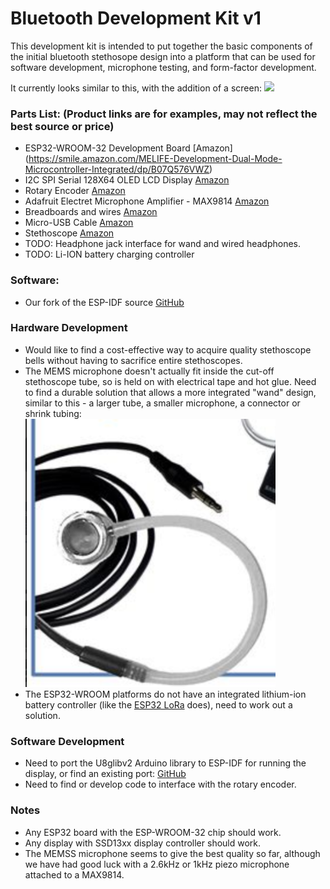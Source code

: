 # Bluetooth Development Kit v1 #

This development kit is intended to put together the basic components of the initial bluetooth stethosope design into a platform that can be used for software development, microphone testing, and form-factor development.

It currently looks similar to this, with the addition of a screen:
<img src="/docs/devkit/images/devkit_breadboard.jpg" data-canonical-src="/docs/devkit/images/devkit_breadboard.jpg" width="400">

### Parts List:   (Product links are for examples, may not reflect the best source or price) ###
  - ESP32-WROOM-32 Development Board [Amazon] (https://smile.amazon.com/MELIFE-Development-Dual-Mode-Microcontroller-Integrated/dp/B07Q576VWZ)
  - I2C SPI Serial 128X64 OLED LCD Display [Amazon](https://smile.amazon.com/gp/product/B06XRBTBTB/)
  - Rotary Encoder [Amazon](https://smile.amazon.com/gp/product/B07R456WJ9/)
  - Adafruit Electret Microphone Amplifier - MAX9814 [Amazon](https://smile.amazon.com/gp/product/B00SLYAI9K)
  - Breadboards and wires [Amazon](https://smile.amazon.com/Standard-Jumper-Solderless-Prototype-Breadboard/dp/B07H7V1X7Y)
  - Micro-USB Cable [Amazon](https://smile.amazon.com/eTECH-Collection-MicroUSB-Cable-Motorola/dp/B07GH7Y4N8)
  - Stethoscope [Amazon](https://smile.amazon.com/Ever-Ready-First-Aid-Stethoscope/dp/B008BTYQQG/)
  - TODO:  Headphone jack interface for wand and wired headphones.
  - TODO:  Li-ION battery charging controller

### Software:  ###
  - Our fork of the ESP-IDF source [GitHub](https://github.com/admiralmaggie/esp32_bt_escope)
  
### Hardware Development ###
  - Would like to find a cost-effective way to acquire quality stethoscope bells without having to sacrifice entire stethoscopes.
  - The MEMS microphone doesn't actually fit inside the cut-off stethoscope tube, so is held on with electrical tape and hot glue.  Need to find a durable solution that allows a more integrated "wand" design, similar to this - a larger tube, a smaller microphone, a connector or shrink tubing:
    <img src="/docs/devkit/images/devkit_wand_concept_1.png" data-canonical-src="/docs/devkit/images/devkit_wand_concept_1.png" width="400">
  - The ESP32-WROOM platforms do not have an integrated lithium-ion battery controller (like the [ESP32 LoRa](https://smile.amazon.com/gp/product/B0781CPHT1/) does), need to work out a solution.

### Software Development ###
  - Need to port the U8glibv2 Arduino library to ESP-IDF for running the display, or find an existing port:  [GitHub](https://github.com/olikraus/u8g2)
  - Need to find or develop code to interface with the rotary encoder.

### Notes ###
  - Any ESP32 board with the ESP-WROOM-32 chip should work.
  - Any display with SSD13xx display controller should work.
  - The MEMSS microphone seems to give the best quality so far, although we have had good luck with a 2.6kHz or 1kHz piezo microphone attached to a MAX9814.
  